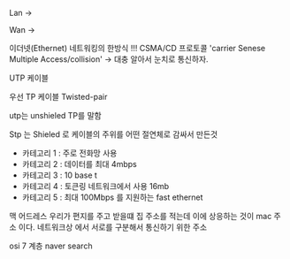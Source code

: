 


Lan ->

Wan ->

이더넷(Ethernet)
    네트워킹의 한방식
    !!!
    CSMA/CD 프로토콜
        'carrier Senese Multiple Access/collision'
            -> 대충 알아서 눈치로 통신하자.



UTP 케이블

우선 TP 케이블 
Twisted-pair 

utp는 unshieled TP를 말함

Stp 는 Shieled 로 케이블의 주위를 어떤 절연체로 감싸서 만든것

- 카테고리 1 : 주로 전화망 사용
- 카테고리 2 : 데이터를 최대 4mbps
- 카테고리 3 : 10 base t 
- 카테고리 4 : 토큰링 네트워크에서 사용 16mb
- 카테고리 5 : 최대  100Mbps 를 지원하는 fast ethernet


맥 어드레스
    우리가 편지를 주고 받을떄  집 주소를 적는데 이에 상응하는 것이 mac 주소 이다. 네트워크상 에서 서로를 구분해서 통신하기 위한 주소

 osi 7 계층
 naver search
 